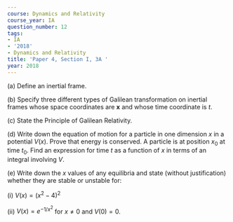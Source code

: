 ```yaml
---
course: Dynamics and Relativity
course_year: IA
question_number: 12
tags:
- IA
- '2018'
- Dynamics and Relativity
title: 'Paper 4, Section I, 3A '
year: 2018
---
```




(a) Define an inertial frame.

(b) Specify three different types of Galilean transformation on inertial frames whose space coordinates are $\mathbf{x}$ and whose time coordinate is $t$.

(c) State the Principle of Galilean Relativity.

(d) Write down the equation of motion for a particle in one dimension $x$ in a potential $V(x)$. Prove that energy is conserved. A particle is at position $x_{0}$ at time $t_{0}$. Find an expression for time $t$ as a function of $x$ in terms of an integral involving $V$.

(e) Write down the $x$ values of any equilibria and state (without justification) whether they are stable or unstable for:

(i) $V(x)=\left(x^{2}-4\right)^{2}$

(ii) $V(x)=e^{-1 / x^{2}}$ for $x \neq 0$ and $V(0)=0$.